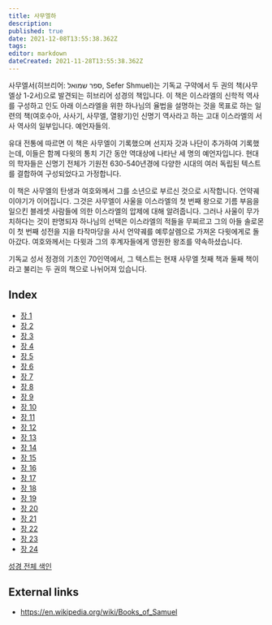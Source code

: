 ```yaml
---
title: 사무엘하
description: 
published: true
date: 2021-12-08T13:55:38.362Z
tags: 
editor: markdown
dateCreated: 2021-11-28T13:55:38.362Z
---
```


사무엘서(히브리어: ספר שמואל, Sefer Shmuel)는 기독교 구약에서 두 권의 책(사무엘상 1-2서)으로 발견되는 히브리어 성경의 책입니다. 이 책은 이스라엘의 신학적 역사를 구성하고 인도 아래 이스라엘을 위한 하나님의 율법을 설명하는 것을 목표로 하는 일련의 책(여호수아, 사사기, 사무엘, 열왕기)인 신명기 역사라고 하는 고대 이스라엘의 서사 역사의 일부입니다. 예언자들의.

유대 전통에 따르면 이 책은 사무엘이 기록했으며 선지자 갓과 나단이 추가하여 기록했는데, 이들은 함께 다윗의 통치 기간 동안 역대상에 나타난 세 명의 예언자입니다. 현대의 학자들은 신명기 전체가 기원전 630-540년경에 다양한 시대의 여러 독립된 텍스트를 결합하여 구성되었다고 가정합니다.

이 책은 사무엘의 탄생과 여호와께서 그를 소년으로 부르신 것으로 시작합니다. 언약궤 이야기가 이어집니다. 그것은 사무엘이 사울을 이스라엘의 첫 번째 왕으로 기름 부음을 일으킨 블레셋 사람들에 의한 이스라엘의 압제에 대해 알려줍니다. 그러나 사울이 무가치하다는 것이 판명되자 하나님의 선택은 이스라엘의 적들을 무찌르고 그의 아들 솔로몬이 첫 번째 성전을 지을 타작마당을 사서 언약궤를 예루살렘으로 가져온 다윗에게로 돌아갔다. 여호와께서는 다윗과 그의 후계자들에게 영원한 왕조를 약속하셨습니다. 

기독교 성서 정경의 기초인 70인역에서, 그 텍스트는 현재 사무엘 첫째 책과 둘째 책이라고 불리는 두 권의 책으로 나뉘어져 있습니다. 

## Index

- [장 1](/ko/Bible/2_Samuel/1)
- [장 2](/ko/Bible/2_Samuel/2)
- [장 3](/ko/Bible/2_Samuel/3)
- [장 4](/ko/Bible/2_Samuel/4)
- [장 5](/ko/Bible/2_Samuel/5)
- [장 6](/ko/Bible/2_Samuel/6)
- [장 7](/ko/Bible/2_Samuel/7)
- [장 8](/ko/Bible/2_Samuel/8)
- [장 9](/ko/Bible/2_Samuel/9)
- [장 10](/ko/Bible/2_Samuel/10)
- [장 11](/ko/Bible/2_Samuel/11)
- [장 12](/ko/Bible/2_Samuel/12)
- [장 13](/ko/Bible/2_Samuel/13)
- [장 14](/ko/Bible/2_Samuel/14)
- [장 15](/ko/Bible/2_Samuel/15)
- [장 16](/ko/Bible/2_Samuel/16)
- [장 17](/ko/Bible/2_Samuel/17)
- [장 18](/ko/Bible/2_Samuel/18)
- [장 19](/ko/Bible/2_Samuel/19)
- [장 20](/ko/Bible/2_Samuel/20)
- [장 21](/ko/Bible/2_Samuel/21)
- [장 22](/ko/Bible/2_Samuel/22)
- [장 23](/ko/Bible/2_Samuel/23)
- [장 24](/ko/Bible/2_Samuel/24)


[성경 전체 색인](/ko/index/bible)


## External links

- https://en.wikipedia.org/wiki/Books_of_Samuel